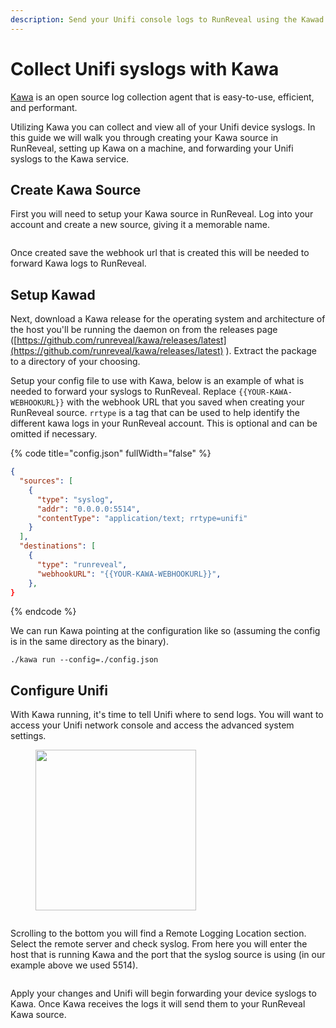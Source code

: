 ```yaml
---
description: Send your Unifi console logs to RunReveal using the Kawad service
---
```


# Collect Unifi syslogs with Kawa

[Kawa](https://github.com/runreveal/kawa) is an open source log collection agent that is easy-to-use, efficient, and performant.&#x20;

Utilizing Kawa you can collect and view all of your Unifi device syslogs. In this guide we will walk you through creating your Kawa source in RunReveal, setting up Kawa on a machine, and forwarding your Unifi syslogs to the Kawa service.

## Create Kawa Source

First you will need to setup your Kawa source in RunReveal. Log into your account and create a new source, giving it a memorable name.

<figure><img src="../.gitbook/assets/Screenshot 2023-09-26 at 2.59.07 PM.png" alt=""><figcaption></figcaption></figure>

Once created save the webhook url that is created this will be needed to forward Kawa logs to RunReveal.

## Setup Kawad

Next, download a Kawa release for the operating system and architecture of the host you'll be running the daemon on from the releases page ([https://github.com/runreveal/kawa/releases/latest](https://github.com/runreveal/kawa/releases/latest)  ). Extract the package to a directory of your choosing.

Setup your config file to use with Kawa, below is an example of what is needed to forward your syslogs to RunReveal. Replace `{{YOUR-KAWA-WEBHOOKURL}}` with the webhook URL that you saved when creating your RunReveal source. `rrtype` is a tag that can be used to help identify the different kawa logs in your RunReveal account. This is optional and can be omitted if necessary.

{% code title="config.json" fullWidth="false" %}
```json
{
  "sources": [
    {
      "type": "syslog",
      "addr": "0.0.0.0:5514",
      "contentType": "application/text; rrtype=unifi"
    }
  ],
  "destinations": [
    {
      "type": "runreveal",
      "webhookURL": "{{YOUR-KAWA-WEBHOOKURL}}",
    },
}
```
{% endcode %}

We can run Kawa pointing at the configuration like so (assuming the config is in the same directory as the binary).

```
./kawa run --config=./config.json
```

## Configure Unifi

With Kawa running, it's time to tell Unifi where to send logs. You will want to access your Unifi network console and access the advanced system settings.

<figure><img src="../.gitbook/assets/Screenshot 2023-09-26 at 2.05.20 PM.png" alt="" width="257"><figcaption></figcaption></figure>

<figure><img src="../.gitbook/assets/Screenshot 2023-09-26 at 2.12.14 PM.png" alt=""><figcaption></figcaption></figure>

Scrolling to the bottom you will find a Remote Logging Location section. Select the remote server and check syslog. From here you will enter the host that is running Kawa and the port that the syslog source is using (in our example above we used 5514).

<figure><img src="../.gitbook/assets/Screenshot 2023-09-26 at 2.13.17 PM.png" alt=""><figcaption></figcaption></figure>

Apply your changes and Unifi will begin forwarding your device syslogs to Kawa. Once Kawa receives the logs it will send them to your RunReveal Kawa source.
